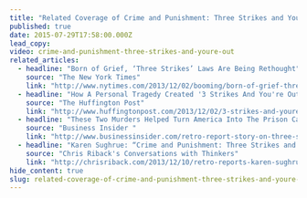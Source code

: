 ```yaml
---
title: "Related Coverage of Crime and Punishment: Three Strikes and You’re Out"
published: true
date: 2015-07-29T17:58:00.000Z
lead_copy:
video: crime-and-punishment-three-strikes-and-youre-out
related_articles:
  - headline: "Born of Grief, ‘Three Strikes’ Laws Are Being Rethought"
    source: "The New York Times"
    link: "http://www.nytimes.com/2013/12/02/booming/born-of-grief-three-strikes-laws-are-being-rethought.html?ref=booming"
  - headline: "How A Personal Tragedy Created '3 Strikes And You're Out'"
    source: "The Huffington Post"
    link: "http://www.huffingtonpost.com/2013/12/02/3-strikes-and-youre-out-law_n_4371163.html"
  - headline: "These Two Murders Helped Turn America Into The Prison Capital Of The World "
    source: "Business Insider "
    link: "http://www.businessinsider.com/retro-report-story-on-three-strikes-laws-2013-12"
  - headline: "Karen Sughrue: “Crime and Punishment: Three Strikes and You’re Out”"
    source: "Chris Riback's Conversations with Thinkers"
    link: "http://chrisriback.com/2013/12/10/retro-reports-karen-sughrue-crime-and-punishment-three-strikes-and-youre-out/"
hide_content: true
slug: related-coverage-of-crime-and-punishment-three-strikes-and-youre-out
---
```


